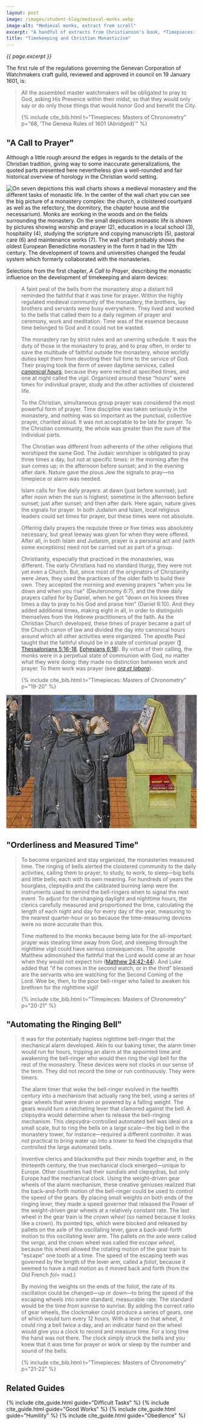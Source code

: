 ```yaml
---
layout: post
image: /images/student-blog/medieval-monks.webp
image-alt: "Medieval monks, extract from scroll"
excerpt: "A handful of extracts from Christianson's book, *Timepieces: Masters of Chronometry*, which explain the influence of the Christian monastic tradition on timekeeping in the early days of horology."
title: "Timekeeping and Christian Monasticism"
---
```


<em> {{ page.excerpt }} </em>

The first rule of the regulations governing the Genevan Corporation of Watchmakers craft guild, reviewed and approved in council on 19 January 1601, is:

> All the assembled master watchmakers will be obligated to pray to God, asking His Presence within their midst, so that they would only say or do only those things that would honor God and benefit the City.
>
> {% include cite_bib.html t="Timepieces: Masters of Chronometry" p="68, 'The Geneva Rules of 1601 (Abridged)'" %}

## "A Call to Prayer"
Although a little rough around the edges in regards to the details of the Christian tradition, giving way to some inaccurate generalizations, the quoted parts presented here nevertheless give a well-rounded and fair historical overview of horology in the Christian world setting.

![On seven depictions this wall charts shows a medieval monastery and the different tasks of monastic life. In the center of the wall chart you can see the big picture of a monastery complex: the church, a cloistered courtyard as well as the refectory, the dormitory, the chapter house and the necessarium). Monks are working in the woods and on the fields surrounding the monastery. On the small depictions monastic life is shown by pictures showing worship and prayer (2), education in a local school (3), hospitality (4), studying the scripture and copying manuscripts (5), pastoral care (6) and maintenance works (7). The wall chart probably shows the oldest European Benedictine monastery in the form it had in the 12th century. The development of towns and universities changed the feudal system which formerly collaborated with the monasteries.](/images/student-blog/monastic-life-12th-century.jpg)

Selections from the first chapter, *A Call to Prayer*, describing the monastic influence on the development of timekeeping and alarm devices:

> A faint peal of the bells from the monastery atop a distant hill reminded the faithful that it was time for prayer. Within the highly regulated medieval community of the monastery, the brothers, lay brothers and servants were busy everywhere. They lived and worked to the bells that called them to a daily regimen of prayer and ceremony, work and meditation. Time was of the essence because time belonged to God and it could not be wasted.
>
> The monastery ran by strict rules and an unerring schedule. It was the duty of those in the monastery to pray, and to pray often, in order to save the multitude of faithful outside the monastery, whose worldly duties kept them from devoting their full time to the service of God. Their praying took the form of seven daytime services, called *[canonical hours](https://en.m.wikipedia.org/wiki/Canonical_hours)*, because they were recited at specified times, and one at night called the *vigil*. Organized around these "hours" were times for individual prayer, study and the other activities of cloistered life.
>
> To the Christian, simultaneous group prayer was considered the most powerful form of prayer. Time discipline was taken seriously in the monastery, and nothing was so important as the punctual, collective prayer, chanted aloud. It was not acceptable to be late for prayer. To the Christian community, the whole was greater than the sum of the individual parts.
>
> The Christian was different from adherents of the other religions that worshiped the same God. The Judaic worshiper is obligated to pray three times a day, but not at specific times: in the morning after the sun comes up; in the afternoon before sunset; and in the evening after dark. Nature gave the pious Jew the signals to pray—no timepiece or alarm was needed.
>
> Islam calls for five daily prayers: at dawn (just before sunrise); just after noon when the sun is highest; sometime in the afternoon before sunset; just after sunset; and then after dark. Here again, nature gives the signals for prayer. In both Judaism and Islam, local religious leaders could set times for prayer, but these times were not absolute.
>
> Offering daily prayers the requisite three or five times was absolutely necessary, but great leeway was given for when they were offered. After all, in both Islam and Judaism, prayer is a personal act and (with some exceptions) need not be carried out as part of a group.
>
> Christianity, especially that practiced in the monasteries, was different. The early Christians had no standard liturgy, they were not yet even a Church. But, since most of the originators of Christianity were Jews, they used the practices of the older faith to build their own. They accepted the morning and evening prayers "when you lie down and when you rise" (Deuteronomy 6:7), and the three daily prayers called for by Daniel, when he got "down on his knees three times a day to pray to his God and praise him" (Daniel 6:10). And they added additional times, making eight in all, in order to distinguish themselves from the Hebrew practitioners of the faith. As the Christian Church developed, these times of prayer became a part of the Church canon of law and divided the day into canonical hours around which all other activities were organized. The apostle Paul taught that the faithful should be in a state of continual prayer ([1 Thessalonians 5:16-18](https://www.biblegateway.com/passage/?search=1+Thessalonians+5%3A16-18&version=NRSV), [Ephesians 6:18](https://www.biblegateway.com/passage/?search=Ephesians+6%3A18&version=NRSV)). By virtue of their calling, the monks were in a perpetual state of communion with God, no matter what they were doing: they made no distinction between work and prayer. To them work was prayer (see *[ora et labora](https://en.m.wikipedia.org/wiki/Pray_and_work)*).
>
> {% include cite_bib.html t="Timepieces: Masters of Chronometry" p="19-20" %}

![Medieval monastic orders, extract from scroll](/images/student-blog/medieval-monastic-orders.webp)

## "Orderliness and Measured Time"
> To become organized and stay organized, the monasteries measured time. The ringing of bells alerted the cloistered community to the daily activities, calling them to prayer, to study, to work, to sleep—big bells and little bells, each with its own meaning. For hundreds of years the hourglass, clepsydra and the calibrated burning lamp were the instruments used to remind the bell-ringers when to signal the next event. To adjust for the changing daylight and nighttime hours, the clerics carefully measured and proportioned the time, calculating the length of each night and day for every day of the year, measuring to the nearest quarter-hour or so because the time-measuring devices were no more accurate than this.
>
> Time mattered to the monks because being late for the all-important prayer was stealing time away from God; and sleeping through the nighttime vigil could have serious consequences. The apostle Matthew admonished the faithful that the Lord would come at an hour when they would not expect him ([Matthew 24:42-44](https://www.biblegateway.com/passage/?search=Matthew+24%3A42-44&version=NRSV)). And Luke added that "if he comes in the second watch, or in the third" blessed are the servants who are watching for the Second Coming of the Lord. Woe be, then, to the poor bell-ringer who failed to awaken his brethren for the nighttime vigil!
>
> {% include cite_bib.html t="Timepieces: Masters of Chronometry" p="20-21" %}

## "Automating the Ringing Bell"
> It was for the potentially hapless nighttime bell-ringer that the mechanical alarm developed. Akin to our baking timer, the alarm timer would run for hours, tripping an alarm at the appointed time and awakening the bell-ringer who would then ring the vigil bell for the rest of the monastery. These devices were not clocks in our sense of the term. They did not record the time or run continuously. They were timers.
>
> The alarm timer that woke the bell-ringer evolved in the twelfth century into a mechanism that actually rang the bell, using a series of gear wheels that were driven or powered by a falling weight. The gears would turn a ratcheting lever that clamored against the bell. A clepsydra would determine when to release the bell-ringing mechanism. This clepsydra-controlled automated bell was ideal on a small scale, but to ring the bells on a large scale—the big bell in the monastery tower, for instance—required a different controller. It was not practical to bring water up into a tower to feed the clepsydra that controlled the large automated bells.

> Inventive clerics and blacksmiths put their minds together and, in the thirteenth century, the true mechanical clock emerged—unique to Europe. Other countries had their sundials and clepsydras, but only Europe had the mechanical clock. Using the weight-driven gear wheels of the alarm mechanism, these creative geniuses realized that the back-and-forth motion of the bell-ringer could be used to control the speed of the gears. By placing small weights on both ends of the ringing lever, they made a speed governor that released the Power of the weight-driven gear wheels at a relatively constant rate. The last wheel in the gear train is the *crown wheel* (so named because it looks like a crown). Its pointed tips, which were blocked and released by pallets on the axle of the oscillating lever, gave a back-and-forth motion to this oscillating lever arm. The pallets on the axle were called the *verge*, and the crown wheel was called the *escape wheel*, because this wheel allowed the rotating motion of the gear train to "escape" one tooth at a time. The speed of the escaping teeth was governed by the length of the lever arm, called a *foliot*, because it seemed to have a mad motion as it moved back and forth (from the Old French *fol*= mad.)
>
> By moving the weights on the ends of the foliot, the rate of its oscillation could be changed—up or down—to bring the speed of the escaping wheels into some standard, measurable rate. The standard would be the time from sunrise to sunrise. By adding the correct ratio of gear wheels, the clockmaker could produce a series of gears, one of which would turn every 12 hours. With a lever on that wheel, it could ring a bell twice a day, and an indicator hand on the wheel would give you a clock to record and measure time. For a long time the hand was not there. The clock simply struck the bells and you knew that it was time for prayer or work or sleep by the number and sound of the bells.
>
> {% include cite_bib.html t="Timepieces: Masters of Chronometry" p="21-22" %}

## Related Guides
{% include cite_guide.html guide="Difficult Tasks" %}
{% include cite_guide.html guide="Good Works" %}
{% include cite_guide.html guide="Humility" %}
{% include cite_guide.html guide="Obedience" %}

